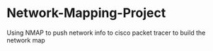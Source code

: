 # Network-Mapping-Project
Using NMAP to push network info to cisco packet tracer to build the network map
